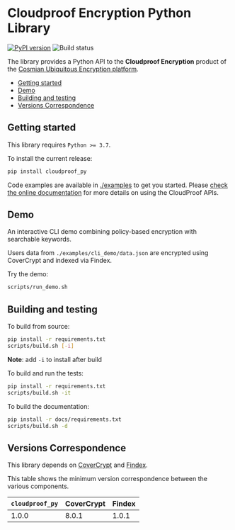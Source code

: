 # Cloudproof Encryption Python Library

[![PyPI version](https://badge.fury.io/py/cloudproof_py.svg)](https://badge.fury.io/py/cloudproof_py)
![Build status](https://github.com/Cosmian/cloudproof_python/actions/workflows/ci.yml/badge.svg)

The library provides a Python API to the **Cloudproof Encryption** product of the [Cosmian Ubiquitous Encryption platform](https://cosmian.com).

<!-- toc -->

- [Getting started](#getting-started)
- [Demo](#demo)
- [Building and testing](#building-and-testing)
- [Versions Correspondence](#versions-correspondence)

<!-- tocstop -->

## Getting started

This library requires `Python >= 3.7`.

To install the current release:

```sh
pip install cloudproof_py
```

Code examples are available in [./examples](./examples) to get you started.
Please [check the online documentation](https://docs.cosmian.com/cloudproof_encryption/use_cases_benefits/) for more details on using the CloudProof APIs.

## Demo

An interactive CLI demo combining policy-based encryption with searchable keywords.

Users data from `./examples/cli_demo/data.json` are encrypted using CoverCrypt and indexed via Findex.

Try the demo:

```sh
scripts/run_demo.sh
```

## Building and testing

To build from source:

```sh
pip install -r requirements.txt
scripts/build.sh [-i]
```

**Note**: add `-i` to install after build

To build and run the tests:

```sh
pip install -r requirements.txt
scripts/build.sh -it
```

To build the documentation:

```sh
pip install -r docs/requirements.txt
scripts/build.sh -d
```

## Versions Correspondence

This library depends on [CoverCrypt](https://github.com/Cosmian/cover_crypt) and [Findex](https://github.com/Cosmian/findex).

This table shows the minimum version correspondence between the various components.

| `cloudproof_py` | CoverCrypt | Findex |
| --------------- | ---------- | ------ |
| 1.0.0           | 8.0.1      | 1.0.1  |
